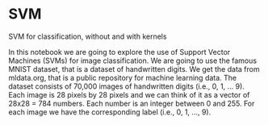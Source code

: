 # SVM
SVM for classification, without and with kernels

In this notebook we are going to explore the use of Support Vector Machines (SVMs) for image classification. We are going to use the famous MNIST dataset, that is a dataset of handwritten digits. We get the data from mldata.org, that is a public repository for machine learning data.
The dataset consists of 70,000 images of handwritten digits (i.e., 0, 1, ... 9). Each image is 28 pixels by 28 pixels and we can think of it as a vector of 28x28 = 784 numbers. Each number is an integer between 0 and 255. For each image we have the corresponding label (i.e., 0, 1, ..., 9).

